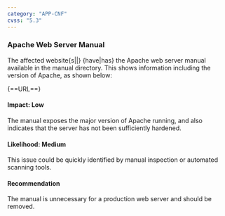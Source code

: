 ```yaml
---
category: "APP-CNF"
cvss: "5.3"
---
```

### Apache Web Server Manual
The affected website{s||} {have|has} the Apache web server manual available in the manual directory. This shows information including the version of Apache, as shown below:

{==URL==}
#### Impact: Low
The manual exposes the major version of Apache running, and also indicates that the server has not been sufficiently hardened.
#### Likelihood: Medium
This issue could be quickly identified by manual inspection or automated scanning tools.
#### Recommendation
The manual is unnecessary for a production web server and should be removed.
